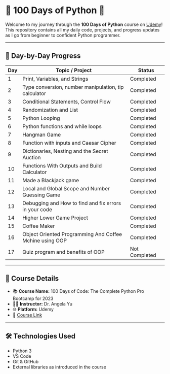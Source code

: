 # 🐍 100 Days of Python 🚀

Welcome to my journey through the **100 Days of Python** course on [Udemy](https://www.udemy.com/)!  
This repository contains all my daily code, projects, and progress updates as I go from beginner to confident Python programmer.

---

## 📅 Day-by-Day Progress

| Day | Topic / Project | Status |
|-----|------------------|--------|
| 1   | Print, Variables, and Strings | Completed |
| 2   | Type conversion, number manipulation, tip calculator | Completed |
| 3   | Conditional Statements, Control Flow | Completed |
| 4   | Randomization and List | Completed |
| 5   | Python Looping | Completed |
| 6   | Python functions and while loops | Completed |
| 7   | Hangman Game | Completed |
| 8   | Function with inputs and Caesar Cipher | Completed |
| 9   | Dictionaries, Nesting and the Secret Auction | Completed |
| 10  | Functions With Outputs and Build Calculator | Completed |
| 11  | Made a Blackjack game | Completed |
| 12  | Local and Global Scope and Number Guessing Game | Completed |
| 13  | Debugging and How to find and fix errors in your code | Completed |
| 14  | Higher Lower Game Project| Completed |
| 15  | Coffee Maker| Completed |
| 16  | Object Oriented Programming And Coffee Mchine using OOP| Completed |
| 17  | Quiz program and benefits of OOP | Not Completed |







---

## 📌 Course Details

- 📚 **Course Name:** 100 Days of Code: The Complete Python Pro Bootcamp for 2023 
- 👨‍🏫 **Instructor:** Dr. Angela Yu  
- 🌐 **Platform:** Udemy  
- 🔗 [Course Link](https://www.udemy.com/course/100-days-of-code/)

---

## 🛠️ Technologies Used

- Python 3
- VS Code
- Git & GitHub
- External libraries as introduced in the course

